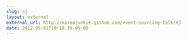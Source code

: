 ```yaml
---
slug: nj
layout: external
external_url: http://karmajunkie.github.com/event-sourcing-talk/#3
date: 2012-05-01T10:18:39-05:00
---
```

